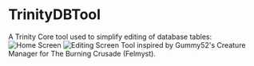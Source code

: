 # TrinityDBTool
A Trinity Core tool used to simplify editing of database tables:
![Home Screen](https://i.imgur.com/S4pNarl.jpg)
![Editing Screen](https://i.imgur.com/EXFoCOi.jpg)
Tool inspired by Gummy52's Creature Manager for The Burning Crusade (Felmyst).
